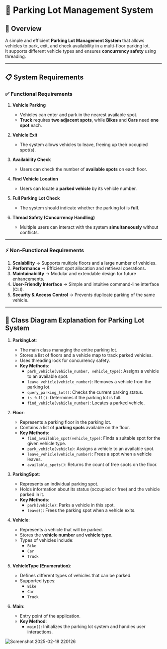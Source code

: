 
# 🚗 Parking Lot Management System

## 📌 Overview
A simple and efficient **Parking Lot Management System** that allows vehicles to park, exit, and check availability in a multi-floor parking lot.  
It supports different vehicle types and ensures **concurrency safety** using threading.

---

## 📋 System Requirements

### ✅ Functional Requirements
1. **Vehicle Parking**  
   - Vehicles can enter and park in the nearest available spot.  
   - **Truck** requires **two adjacent spots**, while **Bikes** and **Cars** need **one spot** each.

2. **Vehicle Exit**  
   - The system allows vehicles to leave, freeing up their occupied spot(s).

3. **Availability Check**  
   - Users can check the number of **available spots** on each floor.

4. **Find Vehicle Location**  
   - Users can locate a **parked vehicle** by its vehicle number.

5. **Full Parking Lot Check**  
   - The system should indicate whether the parking lot is **full**.

6. **Thread Safety (Concurrency Handling)**  
   - Multiple users can interact with the system **simultaneously** without conflicts.

---

### ⚡ Non-Functional Requirements
1. **Scalability** → Supports multiple floors and a large number of vehicles.  
2. **Performance** → Efficient spot allocation and retrieval operations.  
3. **Maintainability** → Modular and extendable design for future enhancements.  
4. **User-Friendly Interface** → Simple and intuitive command-line interface (CLI).  
5. **Security & Access Control** → Prevents duplicate parking of the same vehicle.  

---

## 🚀 Class Diagram Explanation for Parking Lot System

1. **ParkingLot**:
   - The main class managing the entire parking lot.
   - Stores a list of floors and a vehicle map to track parked vehicles.
   - Uses threading lock for concurrency safety.
   - **Key Methods**:
     - `park_vehicle(vehicle_number, vehicle_type)`: Assigns a vehicle to an available spot.
     - `leave_vehicle(vehicle_number)`: Removes a vehicle from the parking lot.
     - `query_parking_lot()`: Checks the current parking status.
     - `is_full()`: Determines if the parking lot is full.
     - `find_vehicle(vehicle_number)`: Locates a parked vehicle.

2. **Floor**:
   - Represents a parking floor in the parking lot.
   - Contains a list of **parking spots** available on the floor.
   - **Key Methods**:
     - `find_available_spot(vehicle_type)`: Finds a suitable spot for the given vehicle type.
     - `park_vehicle(vehicle)`: Assigns a vehicle to an available spot.
     - `leave_vehicle(vehicle_number)`: Frees a spot when a vehicle leaves.
     - `available_spots()`: Returns the count of free spots on the floor.

3. **ParkingSpot**:
   - Represents an individual parking spot.
   - Holds information about its status (occupied or free) and the vehicle parked in it.
   - **Key Methods**:
     - `park(vehicle)`: Parks a vehicle in this spot.
     - `leave()`: Frees the parking spot when a vehicle exits.

4. **Vehicle**:
   - Represents a vehicle that will be parked.
   - Stores the **vehicle number** and **vehicle type**.
   - Types of vehicles include:
     - `Bike`
     - `Car`
     - `Truck`

5. **VehicleType (Enumeration)**:
   - Defines different types of vehicles that can be parked.
   - Supported types:
     - `Bike`
     - `Car`
     - `Truck`

6. **Main**:
   - Entry point of the application.
   - **Key Method**:
     - `main()`: Initializes the parking lot system and handles user interactions.

![Screenshot 2025-02-18 220126](https://github.com/user-attachments/assets/f3f62e24-194a-4e4d-ac11-2f31fe317237)

